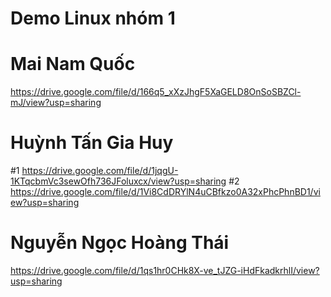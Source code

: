 # Demo Linux nhóm 1
# Mai Nam Quốc
https://drive.google.com/file/d/166q5_xXzJhgF5XaGELD8OnSoSBZCl-mJ/view?usp=sharing
# Huỳnh Tấn Gia Huy
#1 https://drive.google.com/file/d/1jqgU-1KTqcbmVc3sewOfh736JFoluxcx/view?usp=sharing 
#2 https://drive.google.com/file/d/1Vi8CdDRYlN4uCBfkzo0A32xPhcPhnBD1/view?usp=sharing
# Nguyễn Ngọc Hoàng Thái 
https://drive.google.com/file/d/1qs1hr0CHk8X-ve_tJZG-iHdFkadkrhlI/view?usp=sharing
